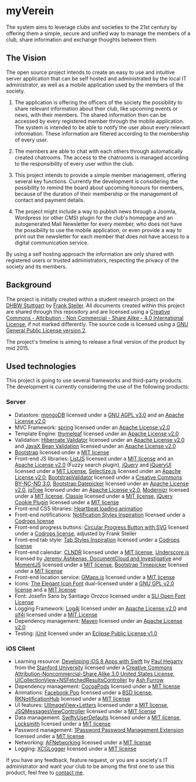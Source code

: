 myVerein
========

The system aims to leverage clubs and societies to the 21st century by offering them a simple, secure and unified way to manage the members of a club, share information and exchange thoughts between them.

## The Vision
The open source project intends to create an easy to use and intuitive server application that can be self hosted and administrated by the local IT administrator, as well as a mobile application used by the members of the society.

1. The application is offering the officers of the society the possibility to share relevant information about their club, like upcoming events or news, with their members. The shared information then can be accessed by every registered member through the mobile application. The system is intended to be able to notify the user about every relevant information. These information are filtered according to the membership of every user.

2. The members are able to chat with each others through automatically created chatrooms. The access to the chatrooms is managed according to the responsibility of every user within the club.

3. This project intends to provide a simple member management, offering several key functions. Currently the development is considering the possibility to remind the board about upcoming honours for members, because of the duration of their membership or the management of contact and payment details.

4. The project might include a way to publish news through a Joomla, Wordpress (or other CMS) plugin for the club's homepage and an autogenerated Mail Newsletter for every member, who does not have the possibility to use the mobile application, or even provide a way to print out the newsletter for each member that does not have access to a digital communication service.

By using a self hosting approach the information are only shared with registered users or trusted administrators, respecting the privacy of the society and its members.

## Background
The project is initially created within a student research project on the [DHBW Stuttgart](http://www.dhbw-stuttgart.de) by [Frank Steiler](mailto:frank@steilerdev.de). All documents created within this project are shared through this repository and are licensed using a [Creative Commons - Attribution - Non Commercial - Share Alike - 4.0 International License](http://creativecommons.org/licenses/by-nc-sa/4.0/), if not marked differently. The source code is licensed using a [GNU General Public License version 2](http://www.gnu.org/licenses/gpl-2.0.html).

The project's timeline is aiming to release a final version of the product by mid 2015.

## Used technologies
This project is going to use several frameworks and third-party products. The development is currently considering the use of the following products:

### Server
* Datastore: [mongoDB](http://www.mongodb.org) licensed under a [GNU AGPL v3.0](http://www.gnu.org/licenses/agpl-3.0.html) and an [Apache License v2.0](http://www.apache.org/licenses/LICENSE-2.0)
* MVC Framework: [spring](http://spring.io) licensed under an [Apache License v2.0](http://www.apache.org/licenses/LICENSE-2.0)
* Template Engine: [thymeleaf](http://www.thymeleaf.org) licensed under an [Apache License v2.0](http://www.thymeleaf.org/license.html) 
* Validation: [Hibernate Validator](http://hibernate.org/validator/) licensed under an [Apache License v2.0](https://raw.githubusercontent.com/hibernate/hibernate-validator/master/license.txt) and [JavaX Bean Validation](http://mvnrepository.com/artifact/javax.validation/validation-api/1.0.0.GA) licensed under an [Apache License v2.0](http://www.apache.org/licenses/LICENSE-2.0)
* [Bootstrap](http://getbootstrap.com) licensed under a [MIT license](https://github.com/twbs/bootstrap/blob/master/LICENSE)
* Front-end JS libraries: [ListJS](http://www.listjs.com) licensed under a [MIT license](https://raw.githubusercontent.com/javve/list.js/master/LICENSE) and an [Apache License v2.0](http://www.apache.org/licenses/LICENSE-2.0) (Fuzzy search plugin), [jQuery](http://jquery.com) and [jQueryUI](http://jqueryui.com) licensed under a [MIT License](https://jquery.org/license/), [Selectize.js](http://brianreavis.github.io/selectize.js/) licensed under an [Apache License v2.0](http://www.apache.org/licenses/LICENSE-2.0), [BootstrapValidator](http://bootstrapvalidator.com) licensed under a [Creative Commons BY-NC-ND 3.0](http://creativecommons.org/licenses/by-nc-nd/3.0/), [Bootstrap Datepicker](eternicode.github.io/bootstrap-datepicker) licensed under an [Apache License v2.0](http://www.apache.org/licenses/LICENSE-2.0), [jqTree](http://mbraak.github.io/jqTree/) licensed under an [Apache License v2.0](http://www.apache.org/licenses/LICENSE-2.0), [Modernizr](http://modernizr.com) licensed under a [MIT license](http://modernizr.com/license/), [Classie](https://github.com/desandro/classie) licensed under a [MIT license](http://desandro.mit-license.org), [jQuery Cookie Plugin](https://github.com/carhartl/jquery-cookie) licensed under a [MIT license](http://opensource.org/licenses/MIT)
* Front-end CSS libraries: [Heartbeat loading animation](http://jimmyamash.com/idealab/loaders/loaders.html)
* Front-end notifications: [Notification Styles Inspiration](http://tympanus.net/codrops/?p=19415) licensed under a [Codrops license](http://tympanus.net/codrops/licensing/)
* Front-end progress buttons: [Circular Progress Button with SVG](http://tympanus.net/codrops/?p=18828) licensed under a [Codrops license](http://tympanus.net/codrops/licensing/), adjusted by Frank Steiler
* Front-end tab style: [Tab Styles Inspiration](http://tympanus.net/codrops/?p=19559) licensed under a [Codrops license](http://tympanus.net/codrops/licensing/)
* Front-end calendar: [CLNDR](http://kylestetz.github.io/CLNDR/) licensed under a [MIT license](http://opensource.org/licenses/MIT), [Underscore.js](http://underscorejs.org) licensed by [Jeremy Ashkenas, DocumentCloud and Investigative](https://github.com/jashkenas/underscore/blob/master/LICENSE) and [MomentJS](http://momentjs.com) licensed under a [MIT license](http://opensource.org/licenses/MIT), [Bootstrap Timepicker](http://jdewit.github.io/bootstrap-timepicker/) licensed under a [MIT license](http://opensource.org/licenses/MIT)
* Front-end location service: [GMaps.js](http://hpneo.github.io/gmaps/) licensed under a [MIT license](http://opensource.org/licenses/MIT)
* Icons: [The Elegant Icon Font](http://www.elegantthemes.com/blog/resources/elegant-icon-font) dual-licensed under a [GNU GPL v2.0 license](http://www.gnu.org/licenses/gpl-2.0.html) and a [MIT license](http://opensource.org/licenses/MIT)
* Font: Josefin Sans by Santiago Orozco licensed under a [SLI Open Font License](http://opensource.org/licenses/OFL-1.1)
* Logging Framework: [Log4j](http://logging.apache.org/log4j/2.x/) licensed under an [Apache License v2.0](http://logging.apache.org/log4j/2.x/license.html) and [slf4j](http://www.slf4j.org) licensed under a [MIT License](http://www.slf4j.org/license.html)
* Dependency management: [Maven](http://maven.apache.org) licensed under an [Apache License v2.0](http://www.apache.org/licenses/)
* Testing: [jUnit](http://junit.org) licensed under an [Eclipse Public License v1.0](http://opensource.org/licenses/eclipse-1.0.html)

### iOS Client
* Learning resource: [Developing iOS 8 Apps with Swift](https://itunes.apple.com/us/course/developing-ios-8-apps-swift/id961180099) by [Paul Hegarty](http://www.stanford.edu/class/cs193p/cgi-bin/drupal/) from the [Stanford University](http://www.stanford.edu) licensed under a [Creative Commons Attribution-Noncommercial-Share Alike 3.0 United States License](http://creativecommons.org/licenses/by-nc-sa/3.0/us/), [UICollectionView+NSFetchedResultsController](https://github.com/AshFurrow/UICollectionView-NSFetchedResultsController) by [Ash Furrow](https://github.com/ashfurrow)
* Dependency management: [CocoaPods](http://cocoapods.org) licensed under a [MIT license](https://github.com/CocoaPods/CocoaPods/blob/master/LICENSE)
* Animations: [Facebook Pop](https://github.com/facebook/pop) licensed under a [BSD license](https://github.com/facebook/pop/blob/master/LICENSE), [RKNotificationHub](https://github.com/cwRichardKim/RKNotificationHub) licensed under a [MIT license](https://github.com/cwRichardKim/RKNotificationHub/blob/master/LICENSE)
* UI features: [UIImageView+Letters](https://github.com/bachonk/UIImageView-Letters) licensed under a [MIT license](https://github.com/bachonk/UIImageView-Letters/blob/master/LICENSE), [JSQMessagesViewController](https://github.com/jessesquires/JSQMessagesViewController) licensed under a [MIT license](https://github.com/jessesquires/JSQMessagesViewController/blob/develop/LICENSE)
* Data management: [SwiftyUserDefaults](https://github.com/radex/SwiftyUserDefaults/) licensed under a [MIT license](https://github.com/radex/SwiftyUserDefaults/blob/master/LICENSE), [Locksmith](https://github.com/matthewpalmer/Locksmith) licensed under a [MIT license](https://github.com/matthewpalmer/Locksmith/blob/master/LICENSE) 
* Password management: [1Password Password Management Extension](https://github.com/AgileBits/onepassword-app-extension) licensed under a [MIT license](https://github.com/AgileBits/onepassword-app-extension/blob/master/LICENSE.txt)
* Networking: [AFNetworking](http://afnetworking.com) licensed under a [MIT license](http://opensource.org/licenses/mit-license)
* Logging: [XCGLogger](https://github.com/DaveWoodCom/XCGLogger) licensed under a [MIT license](https://github.com/DaveWoodCom/XCGLogger/blob/master/LICENSE.txt)

If you have any feedback, feature request, or you are a society's IT administrator and want your club to be among the first one to use this product, feel free to [contact me](mailto:frank@steilerdev.de).
